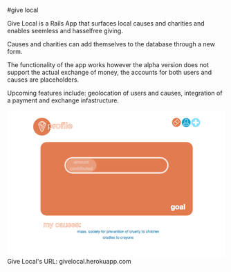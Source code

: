 #give local

Give Local is a Rails App that surfaces local causes and charities and enables seemless and hasselfree giving.

Causes and charities can add themselves to the database through a new form.

The functionality of the app works however the alpha version does not support the actual exchange of money, the accounts for both users and causes are placeholders.

Upcoming features include: geolocation of users and causes, integration of a payment and exchange infastructure.

![alt tag](profile_page.png)
Give Local's URL: givelocal.herokuapp.com